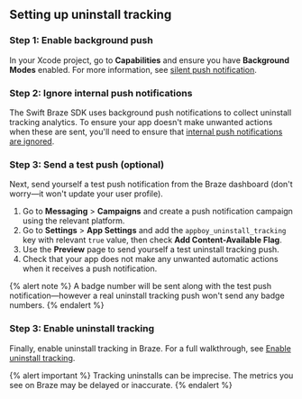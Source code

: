 ## Setting up uninstall tracking

### Step 1: Enable background push

In your Xcode project, go to **Capabilities** and ensure you have **Background Modes** enabled. For more information, see [silent push notification]({{site.baseurl}}/developer_guide/push_notifications/silent/?sdktab=swift).

### Step 2: Ignore internal push notifications

The Swift Braze SDK uses background push notifications to collect uninstall tracking analytics. To ensure your app doesn't make unwanted actions when these are sent, you'll need to ensure that [internal push notifications are ignored]({{site.baseurl}}/developer_guide/push_notifications/silent/?sdktab=swift#swift_ignoring-internal-push-notifications).

### Step 3: Send a test push (optional)

Next, send yourself a test push notification from the Braze dashboard (don't worry&#8212;it won't update your user profile).

1. Go to **Messaging** > **Campaigns** and create a push notification campaign using the relevant platform.
2. Go to **Settings** > **App Settings** and add the `appboy_uninstall_tracking` key with relevant `true` value, then check **Add Content-Available Flag**.
3. Use the **Preview** page to send yourself a test uninstall tracking push.
4. Check that your app does not make any unwanted automatic actions when it receives a push notification.

{% alert note %}
A badge number will be sent along with the test push notification&#8212;however a real uninstall tracking push won't send any badge numbers.
{% endalert %}

### Step 3: Enable uninstall tracking

Finally, enable uninstall tracking in Braze. For a full walkthrough, see [Enable uninstall tracking]({{site.baseurl}}/user_guide/data_and_analytics/tracking/uninstall_tracking/#uninstall-tracking).

{% alert important %}
Tracking uninstalls can be imprecise. The metrics you see on Braze may be delayed or inaccurate.
{% endalert %}
